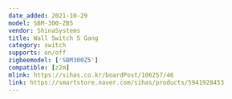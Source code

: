 ```yaml
---
date_added: 2021-10-29
model: SBM-300-ZB5
vendor: ShinaSystems
title: Wall Switch 5 Gang
category: switch
supports: on/off
zigbeemodel: ['SBM300Z5']
compatible: [z2m]
mlink: https://sihas.co.kr/boardPost/106257/46
link: https://smartstore.naver.com/sihas/products/5941928453
---
```

